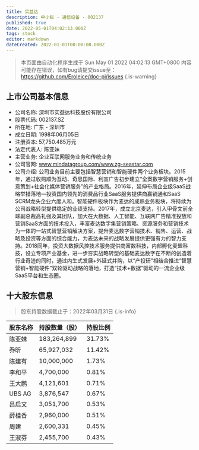 ```yaml
---
title: 实益达
description: 中小板 - 通信设备 - 002137
published: true
date: 2022-05-01T04:02:13.000Z
tags: stock
editor: markdown
dateCreated: 2022-01-01T00:00:00.000Z
---
```


> 本页面由自动化程序生成于 Sun May 01 2022 04:02:13 GMT+0800
> 内容可能存在错误，如有bug请提交issue至：https://github.com/Eroleice/doc-pi/issues
{.is-warning}

## 上市公司基本信息
- 公司名称: 深圳市实益达科技股份有限公司
- 股票代码: 002137.SZ
- 所在地: 广东 - 深圳市
- 成立日期: 1998年06月05日
- 注册资本: 57,750.485万元
- 法定代表人: 陈亚妹
- 主营业务: 企业互联网服务业务和传统业务
- 公司官网: www.mindatagroup.com/www.zg-seastar.com
- 公司介绍: 公司业务目前主要包括智慧营销和智能硬件两个业务板块。2015年，通过收购顺为互动、奇思国际、利宣广告初步建立“全案数字营销服务+创意策划+社会化媒体营销服务”的产业格局。2016年，延伸布局企业级SaaS战略举措落地—投资国内领先的消费品行业SaaS服务提供商赢销通和SaaS SCRM龙头企业六度人和。智能硬件板块作为麦达的成熟业务板块，将持续为公司战略转型提供稳定的业绩支持。2017年，成立北京麦达，引入甲骨文前全球副总裁高礼强及其团队，加大在大数据、人工智能、互联网广告精准投放和营销SaaS方面的技术投入，丰富麦达数字集营销策略、资源服务和营销技术为一体的一站式智慧营销解决方案，提升麦达数字营销技术、销售、运营、战略及投资等方面的综合能力，为麦达未来的战略发展提供更强有力的智力支持。2018同年，投资大数据风控技术服务提供商富数科技，内部孵化麦盟科技，设立专项产业基金，进一步夯实战略转型的基础麦达数字在不断的创造着行业奇迹的同时，通过内生式发展+外延式并购，以“产投研”相结合推进“智慧营销+智能硬件”双轮驱动战略的落地，打造“技术+数据”驱动的一流企业级SaaS平台和生态圈。


## 十大股东信息
> 股东持股数据截止于：2022年03月31日
{.is-info}

| 股东名称 | 持股数量（股） | 持股比例 |
| --- | --- | --- |
| 陈亚妹 | 183,264,899 | 31.73% |
| 乔昕 | 65,927,032 | 11.42% |
| 陈建有 | 10,000,000 | 1.73% |
| 李和平 | 4,700,000 | 0.81% |
| 王大鹏 | 4,121,601 | 0.71% |
| UBS AG | 3,876,547 | 0.67% |
| 吕启文 | 3,051,700 | 0.53% |
| 薛桂香 | 2,960,000 | 0.51% |
| 周建 | 2,600,331 | 0.45% |
| 王淑芬 | 2,455,700 | 0.43% |




